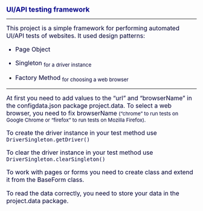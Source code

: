 <font size=4 color=#00008B>**UI/API testing framework**</font>
_________
<font size=3 color=#000033><p style="font-variant:inherit">This project is a simple framework for performing automated UI/API tests of websites. It used design patterns:

   -	Page Object 

   -	Singleton <sub>for a driver instance</sub> 

   -	Factory Method <sub>for choosing a web browser</sub></p></font>
____

<font size=3 color=#000033><p style="font-variant:inherit">At first you need to add values to the “url” and “browserName” in the configdata.json package project.data. To select a web browser, you need to fix browserName <small>(“chrome” to run tests on Google Chrome or “firefox” to run tests on Mozilla Firefox).</small>

To create the driver instance in your test method use 
`DriverSingleton.getDriver()`

To clear the driver instance in your test method use 
`DriverSingleton.clearSingleton()`

To work with pages or forms you need to create class and extend it from the BaseForm class.

To read the data correctly, you need to store your data in the project.data package.</p>
</font>